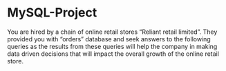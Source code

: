 # MySQL-Project
You are hired by a chain of online retail stores “Reliant retail limited”. They provided you with  “orders” database and seek answers to the following queries as the results from these  queries will help the company in making data driven decisions that will impact the overall  growth of the online retail store.

